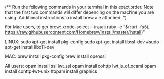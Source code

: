 (** Run the following commands in your terminal in this exact order. Note that
the first two commands will differ depending on the machine you are using.
Additional instructions to install brew are attached. *)

For Mac users, to get brew:
xcode-select --install
ruby -e "$(curl -fsSL https://raw.githubusercontent.com/Homebrew/install/master/install)"

LINUX:
sudo apt-get install pkg-config
sudo apt-get install libssl-dev
#sudo apt-get install libx11-dev

MAC:
brew install pkg-config
brew install openssl

All users:
opam install ssl lwt_ssl
opam install cohttp lwt js_of_ocaml
opam install cohttp-lwt-unix
#opam install graphics